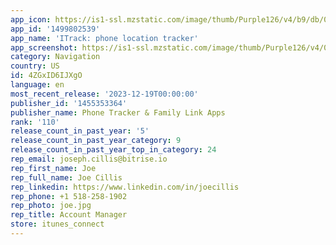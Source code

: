 ```yaml
---
app_icon: https://is1-ssl.mzstatic.com/image/thumb/Purple126/v4/b9/db/0e/b9db0e46-be82-56b8-2592-5e7aeb467a2e/AppIcon-0-0-1x_U007emarketing-0-7-0-85-220.png/1024x1024bb.png
app_id: '1499802539'
app_name: 'ITrack: phone location tracker'
app_screenshot: https://is1-ssl.mzstatic.com/image/thumb/Purple126/v4/01/ca/4d/01ca4dca-1b69-b191-3c85-4a37a9bbab1f/6a769e35-b2ab-46ab-836b-134f7935f4e2_1.jpg/1242x2688bb.png
category: Navigation
country: US
id: 4ZGxID6IJXgO
language: en
most_recent_release: '2023-12-19T00:00:00'
publisher_id: '1455353364'
publisher_name: Phone Tracker & Family Link Apps
rank: '110'
release_count_in_past_year: '5'
release_count_in_past_year_category: 9
release_count_in_past_year_top_in_category: 24
rep_email: joseph.cillis@bitrise.io
rep_first_name: Joe
rep_full_name: Joe Cillis
rep_linkedin: https://www.linkedin.com/in/joecillis
rep_phone: +1 518-258-1902
rep_photo: joe.jpg
rep_title: Account Manager
store: itunes_connect
---
```

